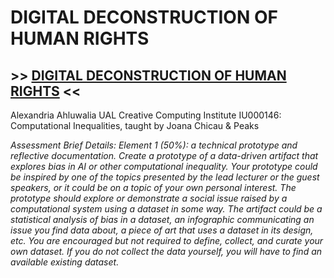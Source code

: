 # DIGITAL DECONSTRUCTION OF HUMAN RIGHTS
## >> <a href="https://www.ddhr.cargo.site" target="_blank">DIGITAL DECONSTRUCTION OF HUMAN RIGHTS</a> <<
Alexandria Ahluwalia
UAL Creative Computing Institute
IU000146: Computational Inequalities, taught by Joana Chicau & Peaks



  <i> Assessment Brief Details: Element 1 (50%): a technical prototype and reflective documentation. 
Create a prototype of a data-driven artifact that explores bias in AI or other computational inequality. Your prototype could be inspired by one of the topics presented by the lead lecturer or the guest speakers, or it could be on a topic of your own personal interest. The prototype should explore or demonstrate a social issue raised by a computational system using a dataset in some way. The artifact could be a statistical analysis of bias in a dataset, an infographic communicating an issue you find data about, a piece of art that uses a dataset in its design, etc. You are encouraged but not required to define, collect, and curate your own dataset. If you do not collect the data yourself, you will have to find an available existing dataset. 
  </i>
